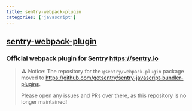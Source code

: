 ```yaml
---
title: sentry-webpack-plugin
categories: ['javascript']
---
```

## [sentry-webpack-plugin](https://github.com/getsentry/sentry-webpack-plugin)

### Official webpack plugin for Sentry https://sentry.io


> ⚠️ Notice: The repository for the `@sentry/webpack-plugin` package moved to
> https://github.com/getsentry/sentry-javascript-bundler-plugins.
>
> Please open any issues and PRs over there, as this repository is no longer
> maintained!
